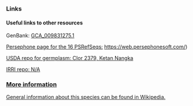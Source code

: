 ### Links
#### Useful links to other resources
GenBank: [GCA_009831275.1](https://www.ncbi.nlm.nih.gov/assembly/GCA_009831275.1/)

<ins>Persephone page for the 16 PSRefSeqs:</ins> https://web.persephonesoft.com/)

<ins>USDA repo for germplasm: </ins>[CIor 2379, Ketan Nangka](https://npgsweb.ars-grin.gov/gringlobal/accessiondetail?id=2093422)

<ins>IRRI repo: N/A</ins>

### <ins>More information</ins>
<ins>General information about this species can be found in [Wikipedia](http://en.wikipedia.org/wiki/Oryza_sativa).</ins>
